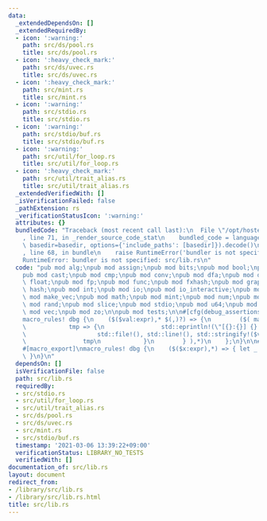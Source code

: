 ```yaml
---
data:
  _extendedDependsOn: []
  _extendedRequiredBy:
  - icon: ':warning:'
    path: src/ds/pool.rs
    title: src/ds/pool.rs
  - icon: ':heavy_check_mark:'
    path: src/ds/uvec.rs
    title: src/ds/uvec.rs
  - icon: ':heavy_check_mark:'
    path: src/mint.rs
    title: src/mint.rs
  - icon: ':warning:'
    path: src/stdio.rs
    title: src/stdio.rs
  - icon: ':warning:'
    path: src/stdio/buf.rs
    title: src/stdio/buf.rs
  - icon: ':warning:'
    path: src/util/for_loop.rs
    title: src/util/for_loop.rs
  - icon: ':heavy_check_mark:'
    path: src/util/trait_alias.rs
    title: src/util/trait_alias.rs
  _extendedVerifiedWith: []
  _isVerificationFailed: false
  _pathExtension: rs
  _verificationStatusIcon: ':warning:'
  attributes: {}
  bundledCode: "Traceback (most recent call last):\n  File \"/opt/hostedtoolcache/Python/3.9.2/x64/lib/python3.9/site-packages/onlinejudge_verify/documentation/build.py\"\
    , line 71, in _render_source_code_stat\n    bundled_code = language.bundle(stat.path,\
    \ basedir=basedir, options={'include_paths': [basedir]}).decode()\n  File \"/opt/hostedtoolcache/Python/3.9.2/x64/lib/python3.9/site-packages/onlinejudge_verify/languages/user_defined.py\"\
    , line 68, in bundle\n    raise RuntimeError('bundler is not specified: {}'.format(path.as_posix()))\n\
    RuntimeError: bundler is not specified: src/lib.rs\n"
  code: "pub mod alg;\npub mod assign;\npub mod bits;\npub mod bool;\npub mod bounded;\n\
    pub mod cast;\npub mod cmp;\npub mod conv;\npub mod dfa;\npub mod ds;\npub mod\
    \ float;\npub mod fp;\npub mod func;\npub mod fxhash;\npub mod graph;\npub mod\
    \ hash;\npub mod int;\npub mod io;\npub mod io_interactive;\npub mod iter;\npub\
    \ mod make_vec;\npub mod math;\npub mod mint;\npub mod num;\npub mod poly;\npub\
    \ mod rand;\npub mod slice;\npub mod stdio;\npub mod u64;\npub mod util;\npub\
    \ mod vec;\npub mod zo;\n\npub mod tests;\n\n#[cfg(debug_assertions)]\n#[macro_export]\n\
    macro_rules! dbg {\n    ($($val:expr),* $(,)?) => {\n        ($( match $val {\n\
    \            tmp => {\n                std::eprintln!(\"[{}:{}] {} = {:?}\",\n\
    \                    std::file!(), std::line!(), std::stringify!($val), &tmp);\n\
    \                tmp\n            }\n        } ),*)\n    };\n}\n\n#[cfg(not(debug_assertions))]\n\
    #[macro_export]\nmacro_rules! dbg {\n    ($($x:expr),*) => { let _ = ($($x),*);\
    \ }\n}\n"
  dependsOn: []
  isVerificationFile: false
  path: src/lib.rs
  requiredBy:
  - src/stdio.rs
  - src/util/for_loop.rs
  - src/util/trait_alias.rs
  - src/ds/pool.rs
  - src/ds/uvec.rs
  - src/mint.rs
  - src/stdio/buf.rs
  timestamp: '2021-03-06 13:39:22+09:00'
  verificationStatus: LIBRARY_NO_TESTS
  verifiedWith: []
documentation_of: src/lib.rs
layout: document
redirect_from:
- /library/src/lib.rs
- /library/src/lib.rs.html
title: src/lib.rs
---
```


